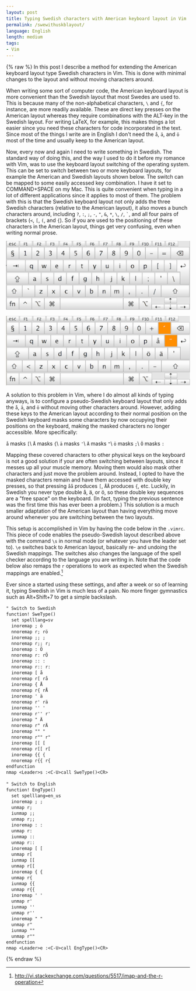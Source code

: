 ```yaml
---
layout: post
title: Typing Swedish characters with American keyboard layout in Vim 
permalink: /swewithuskblayout/
language: English
length: medium
tags: 
- Vim
---
```


{% raw %}
In this post I describe a method for extending the American keyboard layout type  Swedish characters in Vim. This is done with minimal changes to the layout and without moving characters around. 

When writing some sort of computer code, the American keyboard layout is more convenient than the Swedish layout that most Swedes are used to. This is because many of the non-alphabetical characters, `\` and `{`, for instance, are more readily available. These are direct key presses on the American layout whereas they require combinations with the ALT-key in the Swedish layout. For writing LaTeX, for example, this makes things a lot easier since you need these characters for code incorporated in the text. Since most of the things I write are in English I don't need the `å`, `ä`, and `ö` most of the time and usually keep to the American layout.

Now, every now and again I need to write something in Swedish. The standard way of doing this, and the way I used to do it before my romance with Vim, was to use the keyboard layout switching of the operating system. This can be set to switch between two or more keyboard layouts, for example the American and Swedish layouts shown below. The switch can be mapped to some easily accessed key combination. I have it set to COMMAND+SPACE on my Mac. This is quite convenient when typing in a lot of different applications since it applies to most of them. The problem with this is that the Swedish keyboard layout not only adds the three Swedish characters (relative to the American layout), it also moves a bunch characters around, including `?`,  `:`, `;`, `-`, `"`, `&`, `*`, `\`, `/`, `` ` ``, and all four pairs of brackets (`<`, `[`, `(`, and `{`). So if you are used to the positioning of these characters in the American layout, things get very confusing, even when writing normal prose.

![American keyboard layout](/images/kblayoutusa.png)

![Swedish keyboard layout](/images/kblayoutswe.png)

A solution to this problem in Vim, where I do almost all kinds of typing anyways, is to configure a pseudo-Swedish keyboard layout that only adds the `å`, `ä`, and `ö` without moving other characters around. However, adding these keys to the American layout according to their normal position on the Swedish keyboard masks some characters by now occupying their positions on the keyboard, making the masked characters no longer accessible. More specifically:

`å` masks `[`\\
`Å` masks `{`\\
`ä` masks `'`\\
`Ä` masks `"`\\
`ö` masks `;`\\
`Ö` masks `:`

Mapping these covered characters to other physical keys on the keyboard is not a good solution if your are often switching between layouts, since it messes up all your muscle memory. Moving them would also mask other characters and just move the problem around. Instead, I opted to have the masked characters remain and have them accessed with double key presses, so that pressing `åå` produces `[`, `ÅÅ` produces `{`, etc. Luckily, in Swedish you never type double å, ä, or ö, so these double key sequences are a "free space" on the keyboard. (In fact, typing the previous sentence was the first time this has ever been a problem.) This solution is a much smaller adaptation of the American layout than having everything move around whenever you are switching between the two layouts.

This setup is accomplished in Vim by having the code below in the `.vimrc`. This piece of code enables the pseudo-Swedish layout described above with the command `\s` in normal mode (or whatever you have the leader set to). `\e` switches back to American layout, basically re- and undoing the Swedish mappings. The switches also changes the language of the spell checker according to the language you are writing in. Note that the code below also remaps the `r` operations to work as expected when the Swedish mappings are enabled.[^1]

Ever since a started using these settings, and after a week or so of learning it, typing Swedish in Vim is much less of a pain. No more finger gymnastics such as Alt+Shift+7 to get a simple backslash.

[^1]: <http://vi.stackexchange.com/questions/5517/imap-and-the-r-operation>

``` vim
" Switch to Swedish
function! SweType()
  set spelllang=sv
  inoremap ; ö
  nnoremap r; rö
  inoremap ;; ;
  nnoremap r;; r;
  inoremap : Ö
  nnoremap r: rÖ
  inoremap :: :
  nnoremap r:: r:
  inoremap [ å
  nnoremap r[ rå
  inoremap { Å
  nnoremap r{ rÅ
  inoremap ' ä
  nnoremap r' rä
  inoremap '' '
  nnoremap r'' r'
  inoremap " Ä
  nnoremap r" rÄ
  inoremap "" "
  nnoremap r"" r"
  inoremap [[ [
  nnoremap r[[ r[
  inoremap {{ {
  nnoremap r{{ r{
endfunction
nmap <Leader>s :<C-U>call SweType()<CR>

" Switch to English
function! EngType()
  set spelllang=en_us
  inoremap ; ;
  unmap r;
  iunmap ;;
  unmap r;;
  inoremap : :
  unmap r:
  iunmap ::
  unmap r::
  inoremap [ [
  unmap r[
  iunmap [[
  unmap r[[
  inoremap { {
  unmap r{
  iunmap {{
  unmap r{{
  inoremap ' '
  unmap r'
  iunmap ''
  unmap r''
  inoremap " "
  unmap r"
  iunmap ""
  unmap r""
endfunction
nmap <Leader>e :<C-U>call EngType()<CR>
```
{% endraw %}
